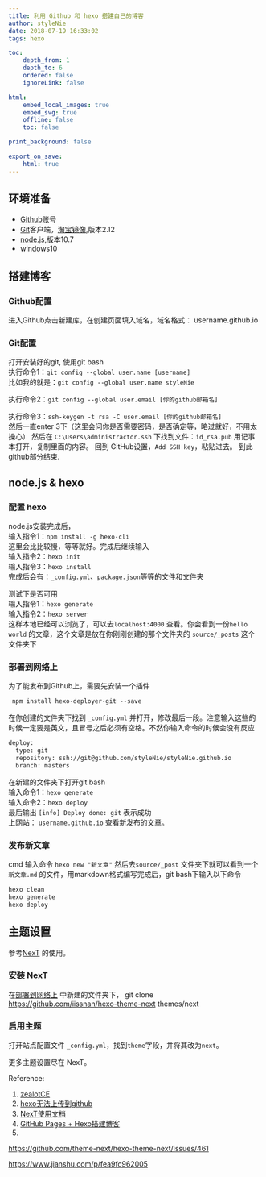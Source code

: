 ```yaml
---
title: 利用 Github 和 hexo 搭建自己的博客
author: styleNie
date: 2018-07-19 16:33:02
tags: hexo

toc:
    depth_from: 1
    depth_to: 6
    ordered: false
    ignoreLink: false

html:
    embed_local_images: true
    embed_svg: true
    offline: false
    toc: false

print_background: false

export_on_save:
    html: true
---
```


## 环境准备   
- [Github](https://github.com/)账号   
- [Git](https://github.com/waylau/git-for-win)客户端，[淘宝镜像](https://npm.taobao.org/mirrors/git-for-windows/2.12.0.windows.1/Git-2.12.0-64-bit.exe),版本2.12      
- [node.js](https://nodejs.org/en/),版本10.7   
- windows10   

## 搭建博客   
### Github配置   
进入Github点击新建库，在创建页面填入域名，域名格式： username.github.io   

### Git配置    
打开安装好的git, 使用git bash   
执行命令1：```git config --global user.name [username] ```  
比如我的就是：```git config --global user.name styleNie ``` 

执行命令2：```git config --global user.email [你的github邮箱名]```   

执行命令3：```ssh-keygen -t rsa -C user.email [你的github邮箱名]```   
然后一直enter 3下（这里会问你是否需要密码，是否确定等，略过就好，不用太操心）
然后在 ```C:\Users\administractor.ssh``` 下找到文件：```id_rsa.pub``` 用记事本打开，复制里面的内容。
回到 GitHub设置，```Add SSH key```，粘贴进去。
到此github部分结束.    

## node.js & hexo    
### 配置 hexo     
node.js安装完成后，   
输入指令1：```npm install -g hexo-cli```   
这里会比比较慢，等等就好。完成后继续输入   
输入指令2：```hexo init```   
输入指令3：```hexo install```   
完成后会有：```_config.yml```、```package.json```等等的文件和文件夹    

测试下是否可用      
输入指令1：```hexo generate```   
输入指令2：```hexo server```   
这样本地已经可以浏览了，可以去```localhost:4000``` 查看。你会看到一份```hello world``` 的文章，这个文章是放在你刚刚创建的那个文件夹的 ```source/_posts``` 这个文件夹下    

### 部署到网络上   
为了能发布到Github上，需要先安装一个插件      
```html
 npm install hexo-deployer-git --save
```   

在你创建的文件夹下找到 ```_config.yml``` 并打开，修改最后一段。注意输入这些的时候一定要是英文，且冒号之后必须有空格。不然你输入命令的时候会没有反应   

```html
deploy: 
  type: git
  repository: ssh://git@github.com/styleNie/styleNie.github.io
  branch: masters
```    
在新建的文件夹下打开git bash    
输入命令1：```hexo generate```  
输入命令2：```hexo deploy```      
最后输出 ```[info] Deploy done: git``` 表示成功   
上网站： ```username.github.io``` 查看新发布的文章。    

### 发布新文章   
cmd 输入命令 ```hexo new "新文章"``` 然后去```source/_post``` 文件夹下就可以看到一个 ```新文章.md``` 的文件，用markdown格式编写完成后，git bash下输入以下命令   

```html
hexo clean   
hexo generate   
hexo deploy
```      

## 主题设置   
参考[NexT](http://theme-next.iissnan.com/getting-started.html#menu-settings) 的使用。   
### 安装 NexT   
在[部署到网络上](部署到网络上) 中新建的文件夹下， git clone https://github.com/iissnan/hexo-theme-next themes/next   

### 启用主题   
打开站点配置文件 ```_config.yml```，找到```theme```字段，并将其改为```next```。   

更多主题设置尽在 NexT。

Reference:   
1. [zealotCE](https://zealotce.github.io/2017/03/03/build_your_own_blog%20with%20git+hexo/)   
2. [hexo无法上传到github](https://segmentfault.com/q/1010000003734223)    
3. [NexT使用文档](http://theme-next.iissnan.com/getting-started.html#menu-settings)      
4. [GitHub Pages + Hexo搭建博客](http://crazymilk.github.io/2015/12/28/GitHub-Pages-Hexo%E6%90%AD%E5%BB%BA%E5%8D%9A%E5%AE%A2/#more)      
5. [](http://www.jeyzhang.com/hexo-next-add-post-views.html)


https://github.com/theme-next/hexo-theme-next/issues/461

https://www.jianshu.com/p/fea9fc962005

